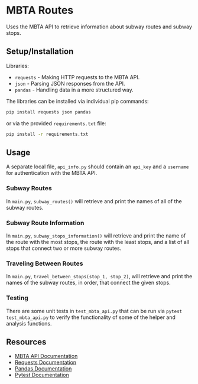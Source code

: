 # MBTA Routes

Uses the MBTA API to retrieve information about subway routes and subway stops.

## Setup/Installation
Libraries:
- `requests` - Making HTTP requests to the MBTA API.
- `json` - Parsing JSON responses from the API.
- `pandas` - Handling data in a more structured way.

The libraries can be installed via individual pip commands:
```bash
pip install requests json pandas
```
or via the provided `requirements.txt` file:
```bash
pip install -r requirements.txt
```
## Usage

A separate local file, `api_info.py` should contain an `api_key` and a 
`username` for authentication with the MBTA API.

### Subway Routes

In `main.py`, `subway_routes()` will retrieve and print the names of all of the 
subway routes.

### Subway Route Information 

In `main.py`, `subway_stops_information()` will retrieve and print the name of
the route with the most stops, the route with the least stops, and a list of 
all stops that connect two or more subway routes.

### Traveling Between Routes

In `main.py`, `travel_between_stops(stop_1, stop_2)`, will retrieve and print
the names of the subway routes, in order, that connect the given stops.

### Testing

There are some unit tests in `test_mbta_api.py` that can be run via 
`pytest test_mbta_api.py` to verify the functionality of some of the helper 
and analysis functions.

## Resources
- [MBTA API Documentation](https://api-v3.mbta.com/docs/swagger/index.html)
- [Requests Documentation](https://requests.readthedocs.io/en/latest/)
- [Pandas Documentation](https://pandas.pydata.org/docs/)
- [Pytest Documentation](https://docs.pytest.org/en/stable/)
